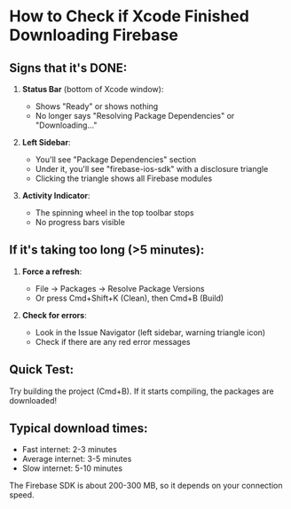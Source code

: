 # How to Check if Xcode Finished Downloading Firebase

## Signs that it's DONE:

1. **Status Bar** (bottom of Xcode window):
   - Shows "Ready" or shows nothing
   - No longer says "Resolving Package Dependencies" or "Downloading..."

2. **Left Sidebar**:
   - You'll see "Package Dependencies" section
   - Under it, you'll see "firebase-ios-sdk" with a disclosure triangle
   - Clicking the triangle shows all Firebase modules

3. **Activity Indicator**:
   - The spinning wheel in the top toolbar stops
   - No progress bars visible

## If it's taking too long (>5 minutes):

1. **Force a refresh**:
   - File → Packages → Resolve Package Versions
   - Or press Cmd+Shift+K (Clean), then Cmd+B (Build)

2. **Check for errors**:
   - Look in the Issue Navigator (left sidebar, warning triangle icon)
   - Check if there are any red error messages

## Quick Test:
Try building the project (Cmd+B). If it starts compiling, the packages are downloaded!

## Typical download times:
- Fast internet: 2-3 minutes
- Average internet: 3-5 minutes
- Slow internet: 5-10 minutes

The Firebase SDK is about 200-300 MB, so it depends on your connection speed.
